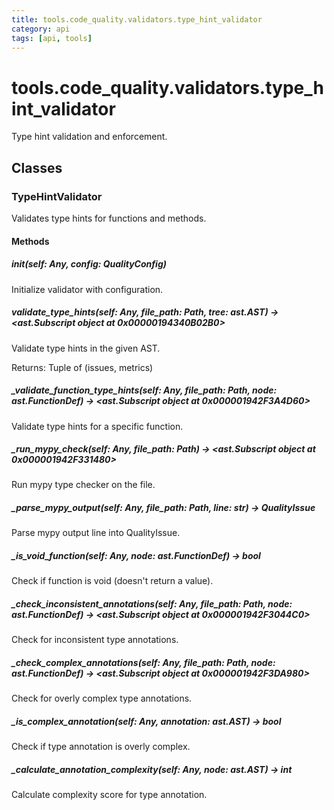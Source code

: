 ```yaml
---
title: tools.code_quality.validators.type_hint_validator
category: api
tags: [api, tools]
---
```


# tools.code_quality.validators.type_hint_validator

Type hint validation and enforcement.

## Classes

### TypeHintValidator

Validates type hints for functions and methods.

#### Methods

##### __init__(self: Any, config: QualityConfig)

Initialize validator with configuration.

##### validate_type_hints(self: Any, file_path: Path, tree: ast.AST) -> <ast.Subscript object at 0x00000194340B02B0>

Validate type hints in the given AST.

Returns:
    Tuple of (issues, metrics)

##### _validate_function_type_hints(self: Any, file_path: Path, node: ast.FunctionDef) -> <ast.Subscript object at 0x000001942F3A4D60>

Validate type hints for a specific function.

##### _run_mypy_check(self: Any, file_path: Path) -> <ast.Subscript object at 0x000001942F331480>

Run mypy type checker on the file.

##### _parse_mypy_output(self: Any, file_path: Path, line: str) -> QualityIssue

Parse mypy output line into QualityIssue.

##### _is_void_function(self: Any, node: ast.FunctionDef) -> bool

Check if function is void (doesn't return a value).

##### _check_inconsistent_annotations(self: Any, file_path: Path, node: ast.FunctionDef) -> <ast.Subscript object at 0x000001942F3044C0>

Check for inconsistent type annotations.

##### _check_complex_annotations(self: Any, file_path: Path, node: ast.FunctionDef) -> <ast.Subscript object at 0x000001942F3DA980>

Check for overly complex type annotations.

##### _is_complex_annotation(self: Any, annotation: ast.AST) -> bool

Check if type annotation is overly complex.

##### _calculate_annotation_complexity(self: Any, node: ast.AST) -> int

Calculate complexity score for type annotation.

